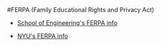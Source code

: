 #FERPA (Family Educational Rights and Privacy Act)

* [School of Engineering's FERPA info ](http://engineering.nyu.edu/life/student-resources/registrar/FERPA/Annual-Notice)

* [NYU's FERPA info](http://www.nyu.edu/about/policies-guidelines-compliance/policies-and-guidelines/FERPA.html)
